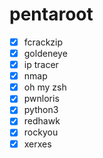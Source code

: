 # pentaroot
- [x] fcrackzip
- [x] goldeneye
- [x] ip tracer
- [x] nmap
- [x] oh my zsh
- [x] pwnloris
- [x] python3
- [x] redhawk
- [x] rockyou
- [x] xerxes
